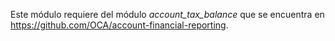 Este módulo requiere del módulo *account_tax_balance* que se encuentra
en <https://github.com/OCA/account-financial-reporting>.

